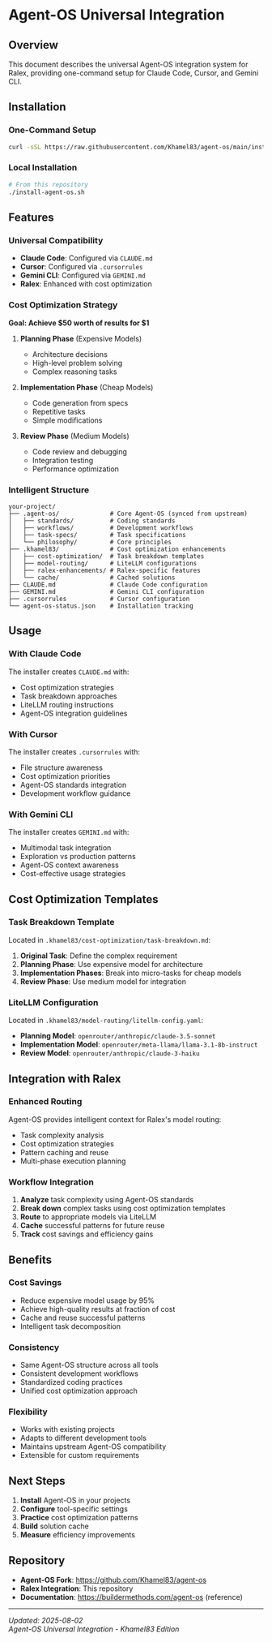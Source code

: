 # Agent-OS Universal Integration

## Overview
This document describes the universal Agent-OS integration system for Ralex, providing one-command setup for Claude Code, Cursor, and Gemini CLI.

## Installation

### One-Command Setup
```bash
curl -sSL https://raw.githubusercontent.com/Khamel83/agent-os/main/install.sh | bash
```

### Local Installation
```bash
# From this repository
./install-agent-os.sh
```

## Features

### Universal Compatibility
- **Claude Code**: Configured via `CLAUDE.md`
- **Cursor**: Configured via `.cursorrules`
- **Gemini CLI**: Configured via `GEMINI.md`
- **Ralex**: Enhanced with cost optimization

### Cost Optimization Strategy
**Goal: Achieve $50 worth of results for $1**

1. **Planning Phase** (Expensive Models)
   - Architecture decisions
   - High-level problem solving
   - Complex reasoning tasks

2. **Implementation Phase** (Cheap Models)
   - Code generation from specs
   - Repetitive tasks
   - Simple modifications

3. **Review Phase** (Medium Models)
   - Code review and debugging
   - Integration testing
   - Performance optimization

### Intelligent Structure
```
your-project/
├── .agent-os/              # Core Agent-OS (synced from upstream)
│   ├── standards/          # Coding standards
│   ├── workflows/          # Development workflows
│   ├── task-specs/         # Task specifications
│   └── philosophy/         # Core principles
├── .khamel83/              # Cost optimization enhancements
│   ├── cost-optimization/  # Task breakdown templates
│   ├── model-routing/      # LiteLLM configurations
│   ├── ralex-enhancements/ # Ralex-specific features
│   └── cache/              # Cached solutions
├── CLAUDE.md               # Claude Code configuration
├── GEMINI.md               # Gemini CLI configuration
├── .cursorrules            # Cursor configuration
└── agent-os-status.json    # Installation tracking
```

## Usage

### With Claude Code
The installer creates `CLAUDE.md` with:
- Cost optimization strategies
- Task breakdown approaches
- LiteLLM routing instructions
- Agent-OS integration guidelines

### With Cursor
The installer creates `.cursorrules` with:
- File structure awareness
- Cost optimization priorities
- Agent-OS standards integration
- Development workflow guidance

### With Gemini CLI
The installer creates `GEMINI.md` with:
- Multimodal task integration
- Exploration vs production patterns
- Agent-OS context awareness
- Cost-effective usage strategies

## Cost Optimization Templates

### Task Breakdown Template
Located in `.khamel83/cost-optimization/task-breakdown.md`:

1. **Original Task**: Define the complex requirement
2. **Planning Phase**: Use expensive model for architecture
3. **Implementation Phases**: Break into micro-tasks for cheap models
4. **Review Phase**: Use medium model for integration

### LiteLLM Configuration
Located in `.khamel83/model-routing/litellm-config.yaml`:

- **Planning Model**: `openrouter/anthropic/claude-3.5-sonnet`
- **Implementation Model**: `openrouter/meta-llama/llama-3.1-8b-instruct`
- **Review Model**: `openrouter/anthropic/claude-3-haiku`

## Integration with Ralex

### Enhanced Routing
Agent-OS provides intelligent context for Ralex's model routing:
- Task complexity analysis
- Cost optimization strategies
- Pattern caching and reuse
- Multi-phase execution planning

### Workflow Integration
1. **Analyze** task complexity using Agent-OS standards
2. **Break down** complex tasks using cost optimization templates
3. **Route** to appropriate models via LiteLLM
4. **Cache** successful patterns for future reuse
5. **Track** cost savings and efficiency gains

## Benefits

### Cost Savings
- Reduce expensive model usage by 95%
- Achieve high-quality results at fraction of cost
- Cache and reuse successful patterns
- Intelligent task decomposition

### Consistency
- Same Agent-OS structure across all tools
- Consistent development workflows
- Standardized coding practices
- Unified cost optimization approach

### Flexibility
- Works with existing projects
- Adapts to different development tools
- Maintains upstream Agent-OS compatibility
- Extensible for custom requirements

## Next Steps

1. **Install** Agent-OS in your projects
2. **Configure** tool-specific settings
3. **Practice** cost optimization patterns
4. **Build** solution cache
5. **Measure** efficiency improvements

## Repository
- **Agent-OS Fork**: https://github.com/Khamel83/agent-os
- **Ralex Integration**: This repository
- **Documentation**: https://buildermethods.com/agent-os (reference)

---
*Updated: 2025-08-02*  
*Agent-OS Universal Integration - Khamel83 Edition*
